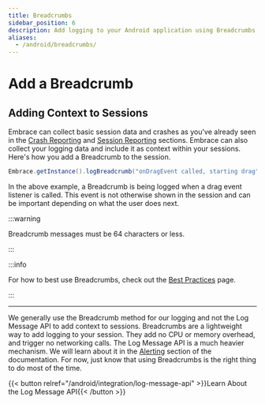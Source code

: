 ```yaml
---
title: Breadcrumbs
sidebar_position: 6
description: Add logging to your Android application using Breadcrumbs with the Embrace SDK
aliases:
  - /android/breadcrumbs/
---
```

# Add a Breadcrumb

## Adding Context to Sessions

Embrace can collect basic session data and crashes as you've already seen in the [Crash Reporting](/android/integration/crash-reporting) and [Session Reporting](/android/integration/session-reporting) sections.
Embrace can also collect your logging data and include it as context within your sessions.
Here's how you add a Breadcrumb to the session.

```java
Embrace.getInstance().logBreadcrumb("onDragEvent called, starting drag");
```

In the above example, a Breadcrumb is being logged when a drag event listener is called.
This event is not otherwise shown in the session and can be important depending on what the user does next.

:::warning

Breadcrumb messages must be 64 characters or less.

:::

:::info

For how to best use Breadcrumbs, check out the [Best Practices](/best-practices/breadcrumbs) page.

:::

---

We generally use the Breadcrumb method for our logging and not the Log Message API to add context to sessions.
Breadcrumbs are a lightweight way to add logging to your session. They add no CPU or memory overhead, and trigger no networking calls.
The Log Message API is a much heavier mechanism. We will learn about it in the [Alerting](/android/integration/log-message-api) section of the documentation.
For now, just know that using Breadcrumbs is the right thing to do most of the time.

{{< button relref="/android/integration/log-message-api" >}}Learn About the Log Message API{{< /button >}}
